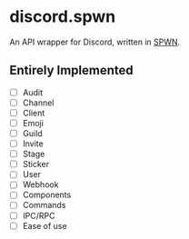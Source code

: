 # discord.spwn

An API wrapper for Discord, written in [SPWN](https://github.com/Spu7Nix/SPWN-language).

## Entirely Implemented

- [ ] Audit
- [ ] Channel
- [ ] Client
- [ ] Emoji
- [ ] Guild
- [ ] Invite
- [ ] Stage
- [ ] Sticker
- [ ] User
- [ ] Webhook
- [ ] Components
- [ ] Commands
- [ ] IPC/RPC
- [ ] Ease of use
